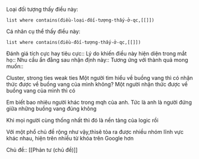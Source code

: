 Loại đối tượng thấy điều này:
```dataview
list where contains(điều-loại-đối-tượng-thấy-ở-qc,[[]])
```
Cá nhân cụ thể thấy điều này:
```dataview
list where contains(điều-đối-tượng-thấy-ở-qc,[[]])
```

Đánh giá tích cực hay tiêu cực:: 
Lý do khiến điều này hiện diện trong mắt họ:: 
Nhu cầu ẩn đằng sau nhận định này::
Tương ứng với thành quả mong muốn:: 

Cluster, strong ties weak ties
Một người tìm hiểu về buồng vang thì có nhận thức được về buồng vang của mình không? Một người nhận thức được về buồng vang của mình thì có 

Em biết bao nhiêu người khác trong mqh của anh. Tức là anh là người đứng giữa những buồng vang đúng không

Khi mọi người cùng thống nhất thì đó là nền tảng của logic rồi


Với một phổ chủ đề rộng như vậy,thìsẽ tỏa ra được nhiều nhóm lĩnh vực khác nhau, hiện trên nhiều từ khóa trên Google hơn

Chủ đề:: [[Phản tư (chủ đề)]]
